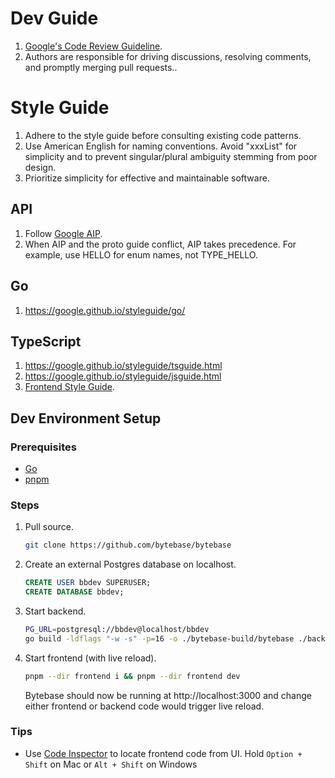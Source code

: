 # Dev Guide

1. [Google's Code Review Guideline](https://google.github.io/eng-practices/).
2. Authors are responsible for driving discussions, resolving comments, and promptly merging pull requests..

# Style Guide

1. Adhere to the style guide before consulting existing code patterns.
1. Use American English for naming conventions. Avoid "xxxList" for simplicity and to prevent singular/plural ambiguity stemming from poor design.
1. Prioritize simplicity for effective and maintainable software.

## API

1. Follow [Google AIP](https://google.aip.dev/).
1. When AIP and the proto guide conflict, AIP takes precedence. For example, use HELLO for enum names, not TYPE_HELLO.

## Go

1. https://google.github.io/styleguide/go/

## TypeScript

1. https://google.github.io/styleguide/tsguide.html
1. https://google.github.io/styleguide/jsguide.html
1. [Frontend Style Guide](fe-style-guide.md).

## Dev Environment Setup

### Prerequisites

- [Go](https://golang.org/doc/install)
- [pnpm](https://pnpm.io/installation)

### Steps

1. Pull source.

   ```bash
   git clone https://github.com/bytebase/bytebase
   ```

1. Create an external Postgres database on localhost.

   ```sql
   CREATE USER bbdev SUPERUSER;
   CREATE DATABASE bbdev;
   ```

1. Start backend.

   ```bash
   PG_URL=postgresql://bbdev@localhost/bbdev
   go build -ldflags "-w -s" -p=16 -o ./bytebase-build/bytebase ./backend/bin/server/main.go && ./bytebase-build/bytebase --port 8080 --data . --debug
   ```

1. Start frontend (with live reload).

   ```bash
   pnpm --dir frontend i && pnpm --dir frontend dev
   ```

   Bytebase should now be running at http://localhost:3000 and change either frontend or backend code would trigger live reload.

### Tips

- Use [Code Inspector](https://en.inspector.fe-dev.cn/guide/start.html#method1-recommend) to locate
  frontend code from UI. Hold `Option + Shift` on Mac or `Alt + Shift` on Windows
